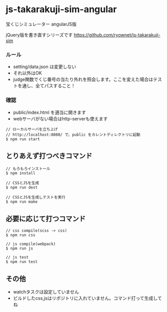 # js-takarakuji-sim-angular
宝くじシミュレーター angularJS版

jQuery版を書き直すシリーズです
https://github.com/ryownet/js-takarakuji-sim

### ルール
- setting/data.json は変更しない
- それ以外はOK
- judge関数でくじ番号の当たり外れを照会します。ここを変えた場合はテストを通し、全てパスすること！

### 確認
- public/index.html を適当に開きます
- webサーバがない場合はhttp-serverも使えます

```
// ローカルサーバを立ち上げ
// http://localhost:8080/ で、public をカレントディレクトリに起動
$ npm run start
```

## とりあえず打つべきコマンド

```
// もろもろインストール
$ npm install

// CSSとJSを生成
$ npm run dest

// CSSとJSを生成しテストを実行
$ npm run make
```


## 必要に応じて打つコマンド

```
// css compile(scss -> css)
$ npm run css
```


```
// js compile(webpack)
$ npm run js
```

```
// js test
$ npm run test
```


## その他
- watchタスクは設定していません
- ビルドしたcss,jsはリポジトリに入れていません。コマンド打って生成してね



